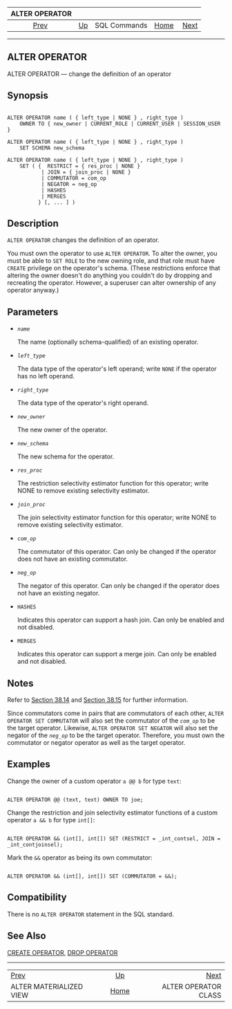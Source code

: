 <!--?xml version="1.0" encoding="UTF-8" standalone="no"?-->

|                           ALTER OPERATOR                          |                                        |              |                                                       |                                                       |
| :---------------------------------------------------------------: | :------------------------------------- | :----------: | ----------------------------------------------------: | ----------------------------------------------------: |
| [Prev](sql-altermaterializedview.html "ALTER MATERIALIZED VIEW")  | [Up](sql-commands.html "SQL Commands") | SQL Commands | [Home](index.html "PostgreSQL 17devel Documentation") |  [Next](sql-alteropclass.html "ALTER OPERATOR CLASS") |

***

## ALTER OPERATOR

ALTER OPERATOR — change the definition of an operator

## Synopsis

```

ALTER OPERATOR name ( { left_type | NONE } , right_type )
    OWNER TO { new_owner | CURRENT_ROLE | CURRENT_USER | SESSION_USER }

ALTER OPERATOR name ( { left_type | NONE } , right_type )
    SET SCHEMA new_schema

ALTER OPERATOR name ( { left_type | NONE } , right_type )
    SET ( {  RESTRICT = { res_proc | NONE }
           | JOIN = { join_proc | NONE }
           | COMMUTATOR = com_op
           | NEGATOR = neg_op
           | HASHES
           | MERGES
          } [, ... ] )
```

## Description

`ALTER OPERATOR` changes the definition of an operator.

You must own the operator to use `ALTER OPERATOR`. To alter the owner, you must be able to `SET ROLE` to the new owning role, and that role must have `CREATE` privilege on the operator's schema. (These restrictions enforce that altering the owner doesn't do anything you couldn't do by dropping and recreating the operator. However, a superuser can alter ownership of any operator anyway.)

## Parameters

* *`name`*

    The name (optionally schema-qualified) of an existing operator.

* *`left_type`*

    The data type of the operator's left operand; write `NONE` if the operator has no left operand.

* *`right_type`*

    The data type of the operator's right operand.

* *`new_owner`*

    The new owner of the operator.

* *`new_schema`*

    The new schema for the operator.

* *`res_proc`*

    The restriction selectivity estimator function for this operator; write NONE to remove existing selectivity estimator.

* *`join_proc`*

    The join selectivity estimator function for this operator; write NONE to remove existing selectivity estimator.

* *`com_op`*

    The commutator of this operator. Can only be changed if the operator does not have an existing commutator.

* *`neg_op`*

    The negator of this operator. Can only be changed if the operator does not have an existing negator.

* `HASHES`

    Indicates this operator can support a hash join. Can only be enabled and not disabled.

* `MERGES`

    Indicates this operator can support a merge join. Can only be enabled and not disabled.

## Notes

Refer to [Section 38.14](xoper.html "38.14. User-Defined Operators") and [Section 38.15](xoper-optimization.html "38.15. Operator Optimization Information") for further information.

Since commutators come in pairs that are commutators of each other, `ALTER OPERATOR SET COMMUTATOR` will also set the commutator of the *`com_op`* to be the target operator. Likewise, `ALTER OPERATOR SET NEGATOR` will also set the negator of the *`neg_op`* to be the target operator. Therefore, you must own the commutator or negator operator as well as the target operator.

## Examples

Change the owner of a custom operator `a @@ b` for type `text`:

```

ALTER OPERATOR @@ (text, text) OWNER TO joe;
```

Change the restriction and join selectivity estimator functions of a custom operator `a && b` for type `int[]`:

```

ALTER OPERATOR && (int[], int[]) SET (RESTRICT = _int_contsel, JOIN = _int_contjoinsel);
```

Mark the `&&` operator as being its own commutator:

```

ALTER OPERATOR && (int[], int[]) SET (COMMUTATOR = &&);
```

## Compatibility

There is no `ALTER OPERATOR` statement in the SQL standard.

## See Also

[CREATE OPERATOR](sql-createoperator.html "CREATE OPERATOR"), [DROP OPERATOR](sql-dropoperator.html "DROP OPERATOR")

***

|                                                                   |                                                       |                                                       |
| :---------------------------------------------------------------- | :---------------------------------------------------: | ----------------------------------------------------: |
| [Prev](sql-altermaterializedview.html "ALTER MATERIALIZED VIEW")  |         [Up](sql-commands.html "SQL Commands")        |  [Next](sql-alteropclass.html "ALTER OPERATOR CLASS") |
| ALTER MATERIALIZED VIEW                                           | [Home](index.html "PostgreSQL 17devel Documentation") |                                  ALTER OPERATOR CLASS |
